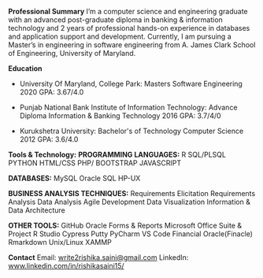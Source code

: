 **Professional Summary**
I’m a computer science and engineering graduate with an advanced post-graduate diploma in banking & information technology and 2 years of professional hands-on experience in databases and application support and development. Currently, I am pursuing a Master’s in engineering in software engineering from A. James Clark School of Engineering, University of Maryland.

**Education**
* University Of Maryland, College Park: Masters Software Engineering 2020 GPA: 3.67/4.0

* Punjab National Bank Institute of Information Technology: Advance Diploma Information & Banking Technology 2016 GPA: 3.7/4/0

* Kurukshetra University: Bachelor's of Technology Computer Science 2012 GPA: 3.6/4.0

**Tools & Technology:**
**PROGRAMMING LANGUAGES:**
R
SQL/PLSQL
PYTHON
HTML/CSS
PHP/ BOOTSTRAP JAVASCRIPT

**DATABASES:**
MySQL 
Oracle
SQL
HP-UX

**BUSINESS ANALYSIS TECHNIQUES:**
Requirements Elicitation Requirements Analysis
Data Analysis
Agile Development
Data Visualization
Information & Data Architecture

**OTHER TOOLS:**
GitHub
Oracle Forms & Reports 
Microsoft Office Suite & Project 
R Studio
Cypress
Putty
PyCharm
VS Code
Financial Oracle(Finacle) Rmarkdown
Unix/Linux
XAMMP

**Contact**
Email: write2rishika.saini@gmail.com
LinkedIn: www.linkedin.com/in/rishikasaini15/
